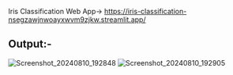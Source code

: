 Iris Classification Web App-> https://iris-classification-nsegzawjnwoayxwvm9zjkw.streamlit.app/

## Output:-
![Screenshot_20240810_192848](https://github.com/user-attachments/assets/4a4fd7f6-cd38-4264-b451-599140e736a1)
![Screenshot_20240810_192905](https://github.com/user-attachments/assets/c06bdabf-6656-4c3f-8743-2de3af01b244)

